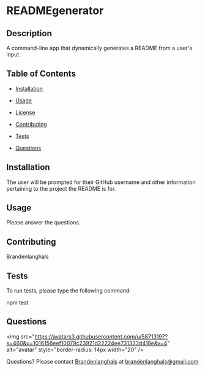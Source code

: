 
# READMEgenerator


## Description

A command-line app that dynamically generates a README from a user's input.

## Table of Contents

* [Installation](#installation)

* [Usage](#usage)

* [License](#license)

* [Contributing](#contributing)

* [Tests](#tests)

* [Questions](#questions)

## Installation

The user will be prompted for their GitHub username and other information pertaining to the project the README is for.


## Usage

Please answer the questions.



## Contributing

Brandenlanghals

## Tests

To run tests, please type the following command:


npm test


## Questions 

<img src="https://avatars3.githubusercontent.com/u/58713197?s=460&u=1016156eef10079c23921d22224ee731333d418e&v=4" alt="avatar" style="border-radius: 14px width="20" />

Questions? Please contact [Brandenlanghals](https://api.github.com/users/brandenlanghals) at brandenlanghals@gmail.com 
